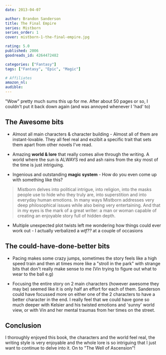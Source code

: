 ```yaml
---
date: 2013-04-07

author: Brandon Sanderson
title: The Final Empire
series: Mistborn
series_order: 1
cover: mistborn-1-the-final-empire.jpg

rating: 5.0
published: 2006
goodreads_id: 4264472482

categories: ["Fantasy"]
tags: ["Fantasy", "Epic", "Magic"]

# Affiliates
amazon_nl: 
audible: 
---
```


"Wow" pretty much sums this up for me. After about 50 pages or so, I couldn't put it back down again (and was annoyed whenever I 'had' to)

<!--more-->

## The Awesome bits

- Almost all main characters & character building - Almost all of them are instant-lovable. They all feel real and exzibit a specific trait that sets them apart from other novels I've read.

- Amazing **world & lore** that really comes alive through the writing. A world where the sun is ALWAYS red and ash rains from the sky most of the time is just intriguing.

- Ingenious and outstanding **magic system** - How do you even come up with something like this?

> Mistborn delves into political intrigue, into religion, into the masks people use to hide who they truly are, into superstition and into everyday human emotions. In many ways Mistborn addresses very deep philosophical issues while also being very entertaining. And that in my eyes is the mark of a great writer: a man or woman capable of creating an enjoyable story full of hidden depth.

- Multiple unexpected plot twists left me wondering how things could ever work out - I actually verbalized a _wtf??_ at a couple of occasions

## The could-have-done-better bits

- Pacing makes some crazy jumps, sometimes the story feels like a high speed train and then at times more like a "stroll in the park" with strange bits that don't really make sense to me (<spoiler>Vin trying to figure out what to wear to the ball e.g</spoiler>)

- Focusing the entire story on 2 main characters (however awesome they may be) seemed like it is only half an effort for each of them. Sanderson could have focussed more on either one of the 2 characters to have a better character in the end. I really feel that we could have gone so much deeper with Kelsier and his twisted emotions and 'sunny' world view, or with Vin and her mental traumas from her times on the street.

## Conclusion

I thoroughly enjoyed this book, the characters and the world feel real, the writing style is very enjoyable and the whole lore is so intriguing that I just want to continue to delve into it.
On to "The Well of Ascension"!
